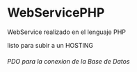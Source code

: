 # WebServicePHP
WebService realizado en el lenguaje PHP 


listo para subir a un HOSTING
###### PDO para la conexion de la Base de Datos